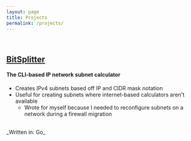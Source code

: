```yaml
---
layout: page
title: Projects
permalink: /projects/
---
```


<br/>

## [BitSplitter](https://github.com/justinsautter/bitsplitter)
#### The CLI-based IP network subnet calculator
- Creates IPv4 subnets based off IP and CIDR mask notation
- Useful for creating subnets where internet-based calculators aren't available
    - Wrote for myself because I needed to reconfigure subnets on a network during a firewall migration
<br/>
_Written in: Go_
